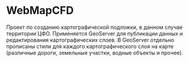 # WebMapCFD
Проект по созданию картографической подложки, в данном случае территории ЦФО. Применяется GeoServer для публикации данных и редактирования картографических слоев.
В GeoServer отдельно прописаны стили для каждого картографического слоя на карте (различные дороги, земельные участки, водные объекты и прочее).
